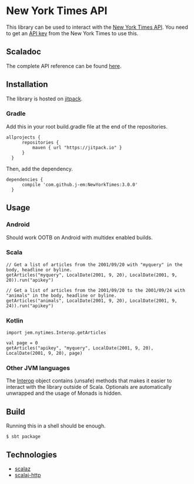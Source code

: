 # New York Times API
  This library can be used to interact with the [New York Times API](https://developer.nytimes.com).
  You need to get an [API key](https://developer.nytimes.com/signup) from the New York Times to use this.

## Scaladoc
  The complete API reference can be found [here](https://j-em.github.io/NewYorkTimes).

## Installation
  The library is hosted on [jitpack](https://jitpack.io).
  
### Gradle
  Add this in your root build.gradle file at the end of the repositories.
  ```
  allprojects {
		repositories {
			maven { url "https://jitpack.io" }
		}
	}
  ```

  Then, add the dependency.
  ```
  dependencies {
        compile 'com.github.j-em:NewYorkTimes:3.0.0'
    }       
  ```

## Usage
### Android
 Should work OOTB on Android with multidex enabled builds.

### Scala 
``` 
// Get a list of articles from the 2001/09/20 with "myquery" in the body, headline or byline.
getArticles("myquery", LocalDate(2001, 9, 20), LocalDate(2001, 9, 20)).run("apikey")

// Get a list of articles from the 2001/09/20 to the 2001/09/24 with "animals" in the body, headline or byline.
getArticles("animals", LocalDate(2001, 9, 20), LocalDate(2001, 9, 24)).run("apikey")
```

### Kotlin
```
import jem.nytimes.Interop.getArticles

val page = 0
getArticles("apikey", "myquery", LocalDate(2001, 9, 20), LocalDate(2001, 9, 20), page)
```

### Other JVM languages
The [Interop](http://j-em.xyz/NewYorkTimes/#jem.nytimes.Interop$) object contains (unsafe) methods that makes it easier to interact with the library outside of Scala. Optionals are automatically unwrapped and the usage of Monads is hidden.

## Build
Running this in a shell should be enough.
```
$ sbt package
```

## Technologies
- [scalaz](https://github.com/scalaz/scalaz)
- [scalaj-http](https://github.com/scalaj/scalaj-http)